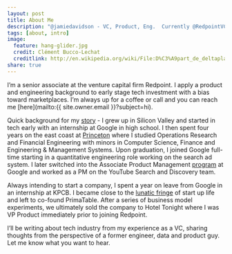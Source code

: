 ```yaml
---
layout: post
title: About Me
description: "@jamiedavidson - VC, Product, Eng.  Currently @RedpointVC, formerly VP Product @HotelTonight, Co-founder @PrimaTable (acq HT), @KPCB, @YouTube, @Google.  jdavidson [at] redpoint [dot] com"
tags: [about, intro]
image:
  feature: hang-glider.jpg
  credit: Clément Bucco-Lechat
  creditlink: http://en.wikipedia.org/wiki/File:D%C3%A9part_de_deltaplane.JPG
share: true
---
```


I’m a senior associate at the venture capital firm Redpoint. I apply a product and engineering background to early stage tech investment with a bias toward marketplaces.  I’m always up for a coffee or call and you can reach me [here](mailto:{{ site.owner.email }}?subject=hi).

Quick background for my [story](http://www.linkedin.com/in/jamescdavidson) - I grew up in Silicon Valley and started in tech early with an internship at Google in high school. I then spent four years on the east coast at [Princeton](http://www.princeton.edu/) where I studied Operations Research and Financial Engineering with minors in Computer Science, Finance and Engineering & Management Systems. Upon graduation, I joined Google full-time starting in a quantitative engineering role working on the search ad system. I later switched into the Associate Product Management [program](http://www.quora.com/What-is-Googles-APM-program) at Google and worked as a PM on the YouTube Search and Discovery team.

Always intending to start a company, I spent a year on leave from Google in an internship at KPCB. I became close to the <a href="http://en.wikipedia.org/wiki/After_Dark_(software)">lunatic fringe</a> of start up life and left to co-found PrimaTable. After a series of business model experiments, we ultimately sold the company to Hotel Tonight where I was VP Product immediately prior to joining Redpoint.

I’ll be writing about tech industry from my experience as a VC, sharing thoughts from the perspective of a former engineer, data and product guy. Let me know what you want to hear.